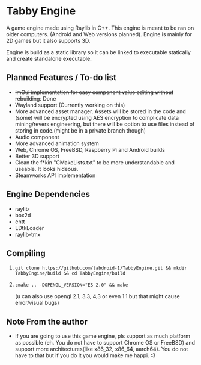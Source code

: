 Tabby Engine
=============================
A game engine made using Raylib in C++.
This engine is meant to be ran on older computers. (Android and Web versions planned).
Engine is mainly for 2D games but it also supports 3D.

Engine is build as a static library so it can be linked to executable statically and create standalone executable.


Planned Features / To-do list
-----------------------------
 - <s>ImGui implementation for easy component value editing without rebuilding.</s> Done
 - Wayland support (Currently working on this)
 - More advanced asset manager. Assets will be stored in the code and (some) will be encrypted using AES encryption to complicate data mining/revers engineering, but there will be option to use files instead of storing in code.(might be in a private branch though)
 - Audio component
 - More advanced animation system
 - Web, Chrome OS, FreeBSD, Raspberry Pi and Android builds
 - Better 3D support
 - Clean the f*kin "CMakeLists.txt" to be more understandable and useable. It looks hideous.
 - Steamworks API implementation

Engine Dependencies
-------------------
 - raylib
 - box2d
 - entt
 - LDtkLoader
 - raylib-tmx 

Compiling
---------
 1. ```shell
    git clone https://github.com/tabdroid-1/TabbyEngine.git && mkdir TabbyEngine/build && cd TabbyEngine/build
    ```
 2. ```shell
    cmake .. -DOPENGL_VERSION="ES 2.0" && make
    ```
    (u can also use opengl 2.1, 3.3, 4,3 or even 1.1 but that might cause error/visual bugs)

 Note From the author
 --------------------
 - If you are going to use this game engine, pls support as much platform as possible (eh. You do not have to support Chrome OS or FreeBSD) and support more architectures(like x86_32, x86_64, aarch64). You do not have to that but if you do it you would make me happi. :3
